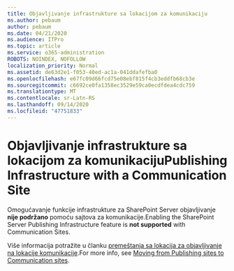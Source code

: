 ```yaml
---
title: Objavljivanje infrastrukture sa lokacijom za komunikaciju
ms.author: pebaum
author: pebaum
ms.date: 04/21/2020
ms.audience: ITPro
ms.topic: article
ms.service: o365-administration
ROBOTS: NOINDEX, NOFOLLOW
localization_priority: Normal
ms.assetid: de63d2e1-f053-40ed-ac1a-041ddafefba0
ms.openlocfilehash: e67fc09d66fcd75e08ebf815f4cb3eddfb68cb3e
ms.sourcegitcommit: c6692ce0fa1358ec3529e59ca0ecdfdea4cdc759
ms.translationtype: MT
ms.contentlocale: sr-Latn-RS
ms.lasthandoff: 09/14/2020
ms.locfileid: "47751833"
---
```

# <a name="publishing-infrastructure-with-a-communication-site"></a><span data-ttu-id="2cb24-102">Objavljivanje infrastrukture sa lokacijom za komunikaciju</span><span class="sxs-lookup"><span data-stu-id="2cb24-102">Publishing Infrastructure with a Communication Site</span></span>


<span data-ttu-id="2cb24-103">Omogućavanje funkcije infrastrukture za SharePoint Server objavljivanje **nije podržano** pomoću sajtova za komunikacije.</span><span class="sxs-lookup"><span data-stu-id="2cb24-103">Enabling the SharePoint Server Publishing Infrastructure feature is **not supported** with Communication Sites.</span></span> 
  
<span data-ttu-id="2cb24-104">Više informacija potražite u članku [premeštanja sa lokacija za objavljivanje na lokacije komunikacije](https://docs.microsoft.com/sharepoint/publishing-sites-classic-to-modern-experience).</span><span class="sxs-lookup"><span data-stu-id="2cb24-104">For more info, see [Moving from Publishing sites to Communication sites](https://docs.microsoft.com/sharepoint/publishing-sites-classic-to-modern-experience).</span></span> 
  

